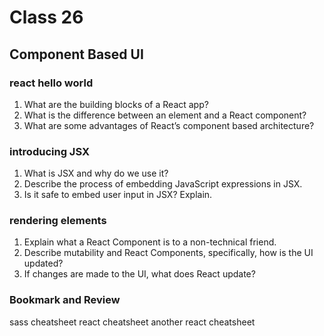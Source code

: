 # Class 26

## Component Based UI

### react hello world

1. What are the building blocks of a React app?
2. What is the difference between an element and a React component?
3. What are some advantages of React’s component based architecture?

### introducing JSX

1. What is JSX and why do we use it?
2. Describe the process of embedding JavaScript expressions in JSX.
3. Is it safe to embed user input in JSX? Explain.

### rendering elements

1. Explain what a React Component is to a non-technical friend.
2. Describe mutability and React Components, specifically, how is the UI updated?
3. If changes are made to the UI, what does React update?


### Bookmark and Review
sass cheatsheet
react cheatsheet
another react cheatsheet
